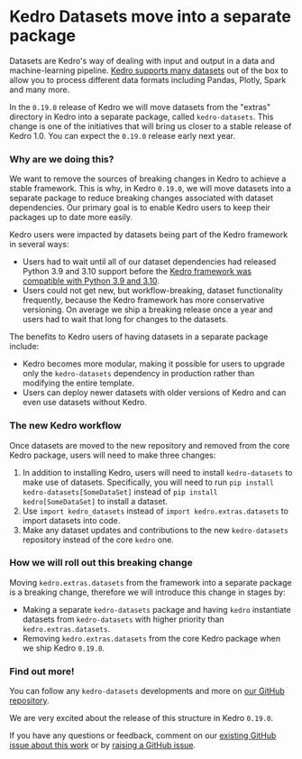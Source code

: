 # Kedro Datasets move into a separate package

Datasets are Kedro's way of dealing with input and output in a data and machine-learning pipeline. [Kedro supports many datasets](https://kedro.readthedocs.io/en/stable/kedro.extras.datasets.html) out of the box to allow you to process different data formats including Pandas, Plotly, Spark and many more.

In the `0.19.0` release of Kedro we will move datasets from the "extras" directory in Kedro into a separate package, called `kedro-datasets`. This change is one of the initiatives that will bring us closer to a stable release of Kedro 1.0. 
You can expect the `0.19.0` release early next year.

### Why are we doing this?

We want to remove the sources of breaking changes in Kedro to achieve a stable framework. This is why, in Kedro `0.19.0`, we will move datasets into a separate package to reduce breaking changes associated with dataset dependencies. Our primary goal is to enable Kedro users to keep their packages up to date more easily.

Kedro users were impacted by datasets being part of the Kedro framework in several ways:
 - Users had to wait until all of our dataset dependencies had released Python 3.9 and 3.10 support before the [Kedro framework was compatible with Python 3.9 and 3.10](https://github.com/kedro-org/kedro/issues?q=is%3Aissue+python+3.9+is%3Aclosed).  
 - Users could not get new, but workflow-breaking, dataset functionality frequently, because the Kedro framework has more conservative versioning. On average we ship a breaking release once a year and users had to wait that long for changes to the datasets.

The benefits to Kedro users of having datasets in a separate package include: 
- Kedro becomes more modular, making it possible for users to upgrade only the `kedro-datasets` dependency in production rather than modifying the entire template.
- Users can deploy newer datasets with older versions of Kedro and can even use datasets without Kedro. 

### The new Kedro workflow

Once datasets are moved to the new repository and removed from the core Kedro package, users will need to make three changes:
1. In addition to installing Kedro, users will need to install `kedro-datasets` to make use of datasets. Specifically, you will need to run `pip install kedro-datasets[SomeDataSet]` instead of `pip install kedro[SomeDataSet]` to install a dataset.
2. Use `import kedro_datasets` instead of `import kedro.extras.datasets` to import datasets into code.
3. Make any dataset updates and contributions to the new `kedro-datasets` repository instead of the core `kedro` one.

### How we will roll out this breaking change

Moving `kedro.extras.datasets` from the framework into a separate package is a breaking change, therefore we will introduce this change in stages by:

- Making a separate `kedro-datasets` package and having `kedro` instantiate datasets from `kedro-datasets` with higher priority than `kedro.extras.datasets`.
- Removing `kedro.extras.datasets` from the core Kedro package when we ship Kedro `0.19.0`.

### Find out more!
You can follow any `kedro-datasets` developments and more on [our GitHub repository](https://github.com/kedro-org/kedro/issues/1457). 

We are very excited about the release of this structure in Kedro `0.19.0`. 

If you have any questions or feedback, comment on our [existing GitHub issue about this work](https://github.com/kedro-org/kedro/issues/1457) or by [raising a GitHub issue](https://github.com/kedro-org/kedro/issues/new/choose).
